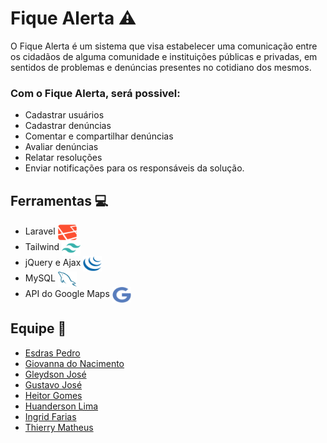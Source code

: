 # Fique Alerta ⚠️
 O Fique Alerta é um sistema que visa estabelecer uma comunicação entre os cidadãos de alguma comunidade e instituições públicas e privadas, em sentidos de problemas e denúncias presentes no cotidiano dos mesmos.
 
 ### Com o Fique Alerta, será possivel:
 * Cadastrar usuários
 * Cadastrar denúncias
 * Comentar e compartilhar denúncias
 * Avaliar denúncias
 * Relatar resoluções
 * Enviar notificações para os responsáveis da solução.
 
 ## Ferramentas :computer:
 * Laravel <img align="center" alt="Laravel" height="25" width="30" src="https://raw.githubusercontent.com/devicons/devicon/master/icons/laravel/laravel-plain.svg">
 * Tailwind <img align="center" alt="Tailwindcss" height="25" width="30" src="https://raw.githubusercontent.com/devicons/devicon/master/icons/tailwindcss/tailwindcss-plain.svg">
 * jQuery e Ajax <img align="center" alt="Jquery" height="25" width="30" src="https://raw.githubusercontent.com/devicons/devicon/master/icons/jquery/jquery-plain.svg">
 * MySQL <img align="center" alt="MySQL" height="25" width="30" src="https://raw.githubusercontent.com/devicons/devicon/master/icons/mysql/mysql-plain.svg">
 * API do Google Maps <img align="center" alt="GoogleMaps" height="25" width="30" src="https://raw.githubusercontent.com/devicons/devicon/master/icons/google/google-plain.svg">


## Equipe :handshake:
* [Esdras Pedro](https://github.com/EsdrasPedro)
* [Giovanna do Nacimento](https://github.com/Giovannanascimento)
* [Gleydson José](https://github.com/Gjss333)
* [Gustavo José](https://github.com/gustavojms)
* [Heitor Gomes](https://github.com/HeitorGomesIF)
* [Huanderson Lima](https://github.com/huandersonlima)
* [Ingrid Farias](https://github.com/Ingrid-st)
* [Thierry Matheus](https://github.com/ThierryMatheus)






